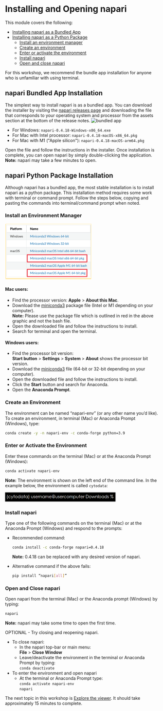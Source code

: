 # Installing and Opening napari

This module covers the following:

* [Installing napari as a Bundled App](#napari-bundled-app-installation)
* [Installing napari as a Python Package](#napari-python-package-installation)
  * [Install an environment manager](#install-an-environment-manager)
  * [Create an environment](#create-an-environment)
  * [Enter or activate the environment](#enter-or-activate-the-environment)
  * [Install napari](#install-napari)
  * [Open and close napari](#open-and-close-napari)

For this workshop, we recommend the bundle app installation for anyone who is unfamiliar with using terminal.

## napari Bundled App Installation
The simplest way to install napari is as a bundled app. You can download the installer by visiting the [napari releases page](https://github.com/napari/napari/releases) and downloading the file that corresponds to your operating system and processor from the assets section at the bottom of the release notes.
![bundled app](resources/bundled.png)

- For Windows: `napari-0.4.18-Windows-x86_64.exe`
- For Mac with Intel processor: `napari-0.4.18-macOS-x86_64.pkg`
- For Mac with M1 ("Apple silicon"): `napari-0.4.18-macOS-arm64.pkg`

Open the file and follow the instructions in the installer. Once installation is complete, you can open napari by simply double-clicking the application.
**Note:** napari may take a few minutes to open.

## napari Python Package Installation
Although napari has a bundled app, the most stable installation is to install napari as a python package. This installation method requires some work with terminal or command prompt. Follow the steps below, copying and pasting the commands into terminal/command prompt when noted.

### Install an Environment Manager

![miniconda versions](resources/miniconda-versions.png)  

#### Mac users: 
- Find the processor version: **Apple** > **About this Mac**.  
- Download the [miniconda3](https://docs.conda.io/en/latest/miniconda.html) package file (Intel or M1 depending on your computer).   
**Note:** Please use the package file which is outlined in red in the above graphic and not the bash file.  
- Open the downloaded file and follow the instructions to install.
- Search for terminal and open the terminal.   

#### Windows users:
- Find the processor bit version:  
**Start button** > **Settings** > **System** > **About** shows the processor bit version.
- Download the [miniconda3](https://docs.conda.io/en/latest/miniconda.html) file (64-bit or 32-bit depending on your computer). 
- Open the downloaded file and follow the  instructions to install.
- Click the **Start** button and search for Anaconda.
- Open the **Anaconda Prompt**.

### Create an Environment 
The environment can be named “napari-env” (or any other name you’d like). To create an environment, in terminal (Mac) or Anaconda Prompt (Windows), type: 

```bash
conda create -y -n napari-env -c conda-forge python=3.9
```

### Enter or Activate the Environment 

Enter these commands on the terminal (Mac) or at the Anaconda Prompt (Windows): 

```bash
conda activate napari-env
```

**Note:** The environment is shown on the left end of the command line. In the example below, the environment is called `cytodata`:  

![environment](resources/environment-prompt.png)  

### Install napari 
Type one of the following commands on the terminal (Mac) or at the Anaconda Prompt (Windows) and respond to the prompts:  

* Recommended command: 

  ```bash
  conda install -c conda-forge napari=0.4.18
  ```

   **Note:** 0.4.18 can be replaced with any desired version of napari.

* Alternative command if the above fails:
    ```bash
  pip install “napari[all]”
    ```

### Open and Close napari  
Open napari from the terminal (Mac) or the Anaconda prompt (Windows) by typing: 

```bash
napari
```

**Note:** napari may take some time to open the first time.

OPTIONAL - Try closing and reopening napari.
* To close napari:
    - In the napari top-bar or main menu:   
    **File** > **Close Window**
    - Leave/deactivate the environment in the terminal or Anaconda Prompt by typing:  
    ```conda deactivate ```
* To enter the environment and open napari  
    - At the terminal or Anaconda Prompt type:  
    ```conda activate napari-env```  
    ```napari```

The next topic in this workshop is [Explore the viewer](intro-to-napari-workshop-guide-2-explore-the-viewer.md).  It should take approximately 15 minutes to complete. 
